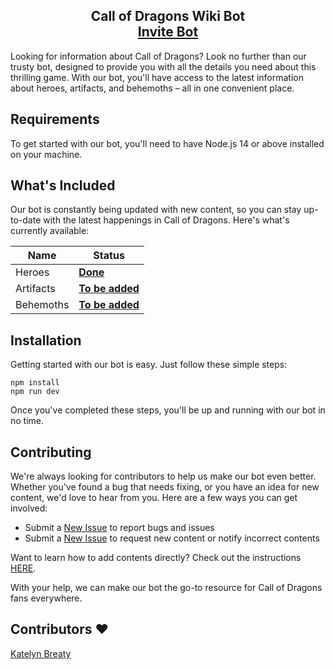 <h2 align="center">
  Call of Dragons Wiki Bot<br/>
  <a href="https://discord.com/api/oauth2/authorize?client_id=1095889924978384906&permissions=8&scope=bot" target="_blank">Invite Bot</a>
</h2>

Looking for information about Call of Dragons? Look no further than our trusty bot, designed to provide you with all the details you need about this thrilling game. With our bot, you'll have access to the latest information about heroes, artifacts, and behemoths – all in one convenient place.

## Requirements

To get started with our bot, you'll need to have Node.js 14 or above installed on your machine.

## What's Included

Our bot is constantly being updated with new content, so you can stay up-to-date with the latest happenings in Call of Dragons. Here's what's currently available:

| Name              | Status                 |
| ----------------- | ---------------------- |
| Heroes            | **<u>Done</u>**        |
| Artifacts         | **<u>To be added</u>** |
| Behemoths         | **<u>To be added</u>** |

## Installation

Getting started with our bot is easy. Just follow these simple steps:

```
npm install
npm run dev
```

Once you've completed these steps, you'll be up and running with our bot in no time.

## Contributing

We're always looking for contributors to help us make our bot even better. Whether you've found a bug that needs fixing, or you have an idea for new content, we'd love to hear from you. Here are a few ways you can get involved:

- Submit a [New Issue](https://github.com/GamerRaven/CoD-Wiki-Bot/issues/new) to report bugs and issues
- Submit a [New Issue](https://github.com/GamerRaven/CoD-Wiki-Bot/issues/new) to request new content or notify incorrect contents

Want to learn how to add contents directly? Check out the instructions [HERE](https://github.com/GamerRaven/CoD-Wiki-Bot/wiki).

With your help, we can make our bot the go-to resource for Call of Dragons fans everywhere.

## Contributors ❤️
[Katelyn Breaty](https://github.com/kat3lyns)

